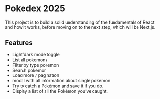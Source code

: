 # Pokedex 2025

This project is to build a solid understanding of the fundamentals of React and how it works, before moving on to the next step, which will be Next.js.


## Features

- Light/dark mode toggle
- List all pokemons
- Filter by type pokemon
- Search pokemon
- Load more / pagination
- modal with all information about single pokemon
- Try to catch a Pokémon and save it if you do.
- Display a list of all the Pokémon you’ve caught.
